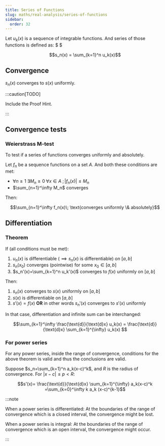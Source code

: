```yaml
---
title: Series of Functions
slug: maths/real-analysis/series-of-functions
sidebar:
  order: 32
---
```


Let $u_k(x)$ is a sequence of integrable functions. And series of those
functions is defined as: $ $

```math
s_n(x) = \sum_{k=1}^n u_k(x)
```

## Convergence

$s_n(x)$ converges to $s(x)$ uniformly.

:::caution[TODO]

Include the Proof Hint.

:::

## Convergence tests

### Weierstrass M-test

To test if a series of functions converges uniformly and absolutely.

Let $f_n$ be a sequence functions on a set $A$. And both these conditions are
met:

- $\forall n \ge 1\;\exists M_n \ge 0\; \forall x \in A\;; \lvert f_n(x) \rvert \le M_n$
- $\sum_{n=1}^\infty M_n$ converges

Then:

```math
\sum_{n=1}^\infty f_n(x)\; \text{converges uniformly \& absolutely}
```

## Differentiation

### Theorem

If (all conditions must be met):

1. $u_n(x)$ is differentiable ($\implies s_n(x)$ is differentiable) on $[a,b]$
2. $s_n(x_0)$ converges (pointwise) for some $x_0 \in [a,b]$
3. $s_n'(x)=\sum_{k=1}^n u_k'(x)$ converges to $f(x)$ uniformly on $[a,b]$

Then:

1. $s_n(x)$ converges to $s(x)$ uniformly on $[a,b]$
2. $s(x)$ is differentiable on $[a,b]$
3. $s'(x)=f(x)$ **OR** in other words $s_n'(x)$ converges to $s'(x)$ uniformly

In that case, differentiation and infinite sum can be interchanged:

```math
\sum_{k=1}^\infty \frac{\text{d}}{\text{d}x} u_k(x) = \frac{\text{d}}{\text{d}x} \sum_{k=1}^{\infty} u_k(x)

```

### For power series

For any power series, inside the range of convergence, conditions for the above
theorem is valid and thus the conclusions are valid.

Suppose $s_n=\sum_{k=1}^n a_k(x-c)^k$, and $R$ is the radius of convergence. For
$\lvert x-c \rvert \le p \lt R$:

```math
s'(x)=
\frac{\text{d}}{\text{d}x} \sum_{k=1}^{\infty} a_k(x-c)^k
=\sum_{k=0}^\infty k a_k (x-c)^{k-1}
```

:::note

When a power series is differentiated: At the boundaries of the range of
convergence which is a closed interval, the convergence might be lost.

When a power series is integral: At the boundaries of the range of convergence
which is an open interval, the convergence might occur.

:::
